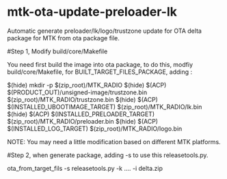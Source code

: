 # mtk-ota-update-preloader-lk

Automatic generate preloader/lk/logo/trustzone update for OTA delta package for MTK from ota package file.


#Step 1, Modify build/core/Makefile

You need first build the image into ota package, to do this, modfiy build/core/Makefile, for BUILT_TARGET_FILES_PACKAGE, adding :

$(hide)	mkdir -p $(zip_root)/MTK_RADIO
$(hide) $(ACP) $(PRODUCT_OUT)/unsigned-image/trustzone.bin $(zip_root)/MTK_RADIO/trustzone.bin
$(hide) $(ACP) $(INSTALLED_UBOOTIMAGE_TARGET) $(zip_root)/MTK_RADIO/lk.bin
$(hide) $(ACP) $(INSTALLED_PRELOADER_TARGET) $(zip_root)/MTK_RADIO/preloader.bin
$(hide) $(ACP) $(INSTALLED_LOG_TARGET) $(zip_root)/MTK_RADIO/logo.bin

NOTE: You may need a little modification based on different MTK platforms.


#Step 2, when generate package, adding -s to use this releasetools.py.

ota_from_target_fils -s releasetools.py -k .... -i <source> <target> delta.zip

